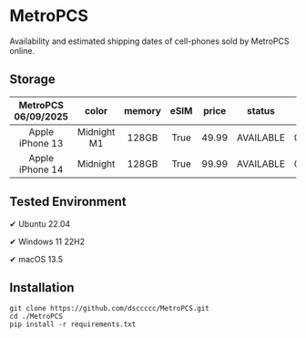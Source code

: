 # MetroPCS
Availability and estimated shipping dates of cell-phones sold by MetroPCS online.
## Storage
|MetroPCS 06/09/2025|color|memory|eSIM|price|status|shipping from|shipping to|
|:--:|:--:|:--:|:--:|:--:|:--:|:--:|:--:|
|Apple iPhone 13|Midnight M1|128GB|True|49.99|AVAILABLE|06/09/2025|06/12/2025|
|Apple iPhone 14|Midnight|128GB|True|99.99|AVAILABLE|06/09/2025|06/12/2025|

## Tested Environment
✔ Ubuntu 22.04

✔ Windows 11 22H2

✔ macOS 13.5
## Installation
```
git clone https://github.com/dsccccc/MetroPCS.git
cd ./MetroPCS
pip install -r requirements.txt
```
